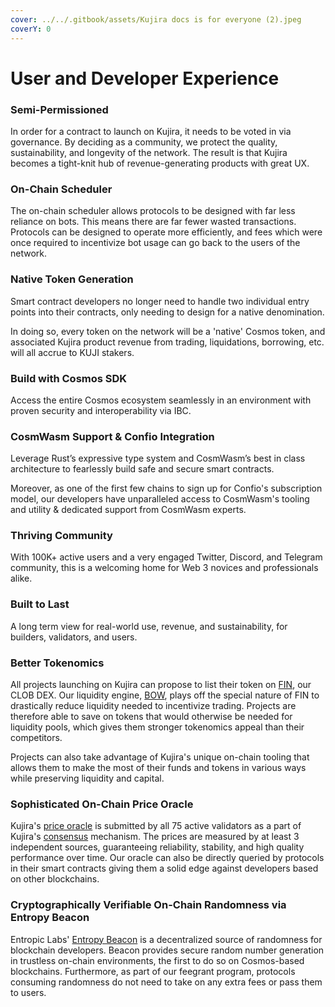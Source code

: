 ```yaml
---
cover: ../../.gitbook/assets/Kujira docs is for everyone (2).jpeg
coverY: 0
---
```


# User and Developer Experience

### Semi-Permissioned

In order for a contract to launch on Kujira, it needs to be voted in via governance. By deciding as a community, we protect the quality, sustainability, and longevity of the network. The result is that Kujira becomes a tight-knit hub of revenue-generating products with great UX.

### On-Chain Scheduler

The on-chain scheduler allows protocols to be designed with far less reliance on bots. This means there are far fewer wasted transactions. Protocols can be designed to operate more efficiently, and fees which were once required to incentivize bot usage can go back to the users of the network.

### Native Token Generation

Smart contract developers no longer need to handle two individual entry points into their contracts, only needing to design for a native denomination.

In doing so, every token on the network will be a 'native' Cosmos token, and associated Kujira product revenue from trading, liquidations, borrowing, etc. will all accrue to KUJI stakers.

### Build with Cosmos SDK

Access the entire Cosmos ecosystem seamlessly in an environment with proven security and interoperability via IBC.

### CosmWasm Support & Confio Integration

Leverage Rust’s expressive type system and CosmWasm’s best in class architecture to fearlessly build safe and secure smart contracts.

Moreover, as one of the first few chains to sign up for Confio's subscription model, our developers have unparalleled access to CosmWasm's tooling and utility & dedicated support from CosmWasm experts.&#x20;

### Thriving Community

With 100K+ active users and a very engaged Twitter, Discord, and Telegram community, this is a welcoming home for Web 3 novices and professionals alike.

### Built to Last

A long term view for real-world use, revenue, and sustainability, for builders, validators, and users.

### Better Tokenomics

All projects launching on Kujira can propose to list their token on [FIN](../../dapps-and-infrastructure/fin/), our CLOB DEX. Our liquidity engine, [BOW](../../dapps-and-infrastructure/bow/), plays off the special nature of FIN to drastically reduce liquidity needed to incentivize trading. Projects are therefore able to save on tokens that would otherwise be needed for liquidity pools, which gives them stronger tokenomics appeal than their competitors.

Projects can also take advantage of Kujira's unique on-chain tooling that allows them to make the most of their funds and tokens in various ways while preserving liquidity and capital. &#x20;

### Sophisticated On-Chain Price Oracle

Kujira's [price oracle](../../validators/run-a-node/oracle-price-feeder.md) is submitted by all 75 active validators as a part of Kujira's [consensus](../../governance/staking/#consensus) mechanism. The prices are measured by at least 3 independent sources, guaranteeing reliability, stability, and high quality performance over time. Our oracle can also be directly queried by protocols in their smart contracts giving them a solid edge against developers based on other blockchains.&#x20;

### Cryptographically Verifiable On-Chain Randomness via Entropy Beacon

Entropic Labs' [Entropy Beacon](../../developers/smart-contracts/entropy-beacon.md) is a decentralized source of randomness for blockchain developers. Beacon provides secure random number generation in trustless on-chain environments, the first to do so on Cosmos-based blockchains. Furthermore, as part of our feegrant program, protocols consuming randomness do not need to take on any extra fees or pass them to users.
